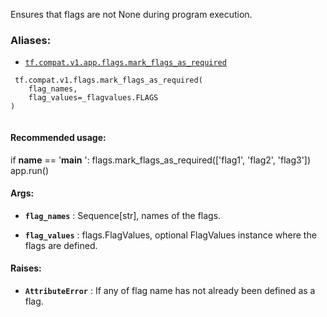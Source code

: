Ensures that flags are not None during program execution.



### Aliases:

- [ `tf.compat.v1.app.flags.mark_flags_as_required` ](/api_docs/python/tf/compat/v1/flags/mark_flags_as_required)



```
 tf.compat.v1.flags.mark_flags_as_required(
    flag_names,
    flag_values=_flagvalues.FLAGS
)
 
```



#### Recommended usage:
if **name**  == '**main** ':
  flags.mark_flags_as_required(['flag1', 'flag2', 'flag3'])
  app.run()



#### Args:

- **`flag_names`** : Sequence[str], names of the flags.

- **`flag_values`** : flags.FlagValues, optional FlagValues instance where the flags
are defined.



#### Raises:

- **`AttributeError`** : If any of flag name has not already been defined as a flag.

